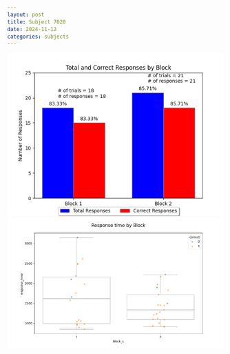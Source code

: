 ```yaml
---
layout: post
title: Subject 7020
date: 2024-11-12
categories: subjects
---
```


![](data/7020/run-32/7020_ATS_responses.png)
![](data/7020/run-32/7020_ATS_rt.png)
